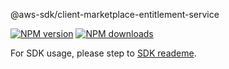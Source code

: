 @aws-sdk/client-marketplace-entitlement-service

[![NPM version](https://img.shields.io/npm/v/@aws-sdk/client-marketplace-entitlement-service/beta.svg)](https://www.npmjs.com/package/@aws-sdk/client-marketplace-entitlement-service)
[![NPM downloads](https://img.shields.io/npm/dm/@aws-sdk/client-marketplace-entitlement-service.svg)](https://www.npmjs.com/package/@aws-sdk/client-marketplace-entitlement-service)

For SDK usage, please step to [SDK reademe](https://github.com/aws/aws-sdk-js-v3).
